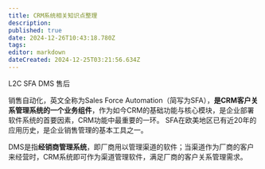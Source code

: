 ```yaml
---
title: CRM系统相关知识点整理
description: 
published: true
date: 2024-12-26T10:43:18.780Z
tags: 
editor: markdown
dateCreated: 2024-12-25T03:21:56.634Z
---
```


L2C SFA DMS 售后

销售自动化，英文全称为Sales Force Automation（简写为SFA），**是CRM客户关系管理系统的一个业务组件**，作为如今CRM的基础功能与核心模块，是企业部署软件系统的首要因素，CRM功能中最重要的一环。 SFA在欧美地区已有近20年的应用历史，是企业销售管理的基本工具之一。

DMS是指**经销商管理系统**，即厂商用以管理渠道的软件；当渠道作为厂商的客户来经营时，CRM系统即可作为渠道管理软件，满足厂商的客户关系管理需求。